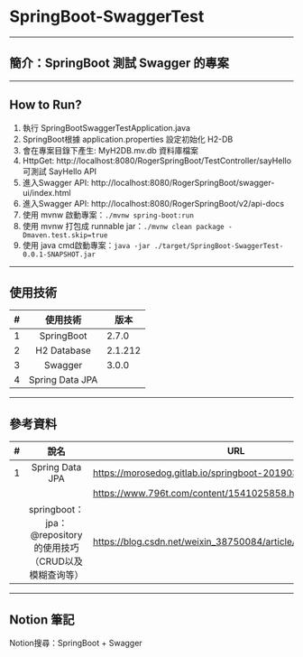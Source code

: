 # SpringBoot-SwaggerTest

---
## 簡介：SpringBoot 測試 Swagger 的專案

---
## How to Run?
1. 執行 SpringBootSwaggerTestApplication.java
2. SpringBoot根據 application.properties 設定初始化 H2-DB
3. 會在專案目錄下產生: MyH2DB.mv.db 資料庫檔案
4. HttpGet: http://localhost:8080/RogerSpringBoot/TestController/sayHello 可測試 SayHello API
5. 進入Swagger API: http://localhost:8080/RogerSpringBoot/swagger-ui/index.html
6. 進入Swagger API: http://localhost:8080/RogerSpringBoot/v2/api-docs
7. 使用 mvnw 啟動專案：```./mvnw spring-boot:run```
8. 使用 mvnw 打包成 runnable jar：```./mvnw clean package -Dmaven.test.skip=true```
9. 使用 java cmd啟動專案：```java -jar ./target/SpringBoot-SwaggerTest-0.0.1-SNAPSHOT.jar```

---
## 使用技術
|  #  |      使用技術       | 版本      |
|:---:|:---------------:|---------|
|  1  |   SpringBoot    | 2.7.0   |
|  2  |   H2 Database   | 2.1.212 |
|  3  |     Swagger     | 3.0.0   |
|  4  | Spring Data JPA |         |

---
## 參考資料
|  #  |                      說名                      | URL                                                             |
|:---:|:--------------------------------------------:|-----------------------------------------------------------------|
|  1  |               Spring Data JPA                | https://morosedog.gitlab.io/springboot-20190328-springboot14/   |
|     |                                              | https://www.796t.com/content/1541025858.html                    |
|     | springboot：jpa：@repository的使用技巧（CRUD以及模糊查询等） | https://blog.csdn.net/weixin_38750084/article/details/102670177 |

---
## Notion 筆記
Notion搜尋：SpringBoot + Swagger
